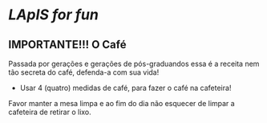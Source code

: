 # _LApIS for fun_

## IMPORTANTE!!! O Café

Passada por gerações e gerações de pós-graduandos essa é a receita nem tão secreta do café, defenda-a com sua vida!

* Usar 4 (quatro) medidas de café, para fazer o café na cafeteira!

Favor manter a mesa limpa e ao fim do dia não esquecer de limpar a cafeteira de retirar o lixo.

